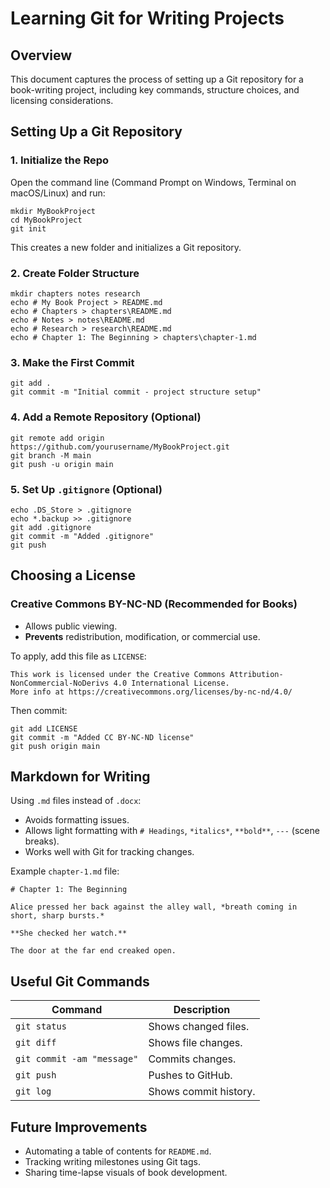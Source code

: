 # Learning Git for Writing Projects

## Overview
This document captures the process of setting up a Git repository for a book-writing project, including key commands, structure choices, and licensing considerations.

## Setting Up a Git Repository

### 1. Initialize the Repo
Open the command line (Command Prompt on Windows, Terminal on macOS/Linux) and run:
```
mkdir MyBookProject
cd MyBookProject
git init
```
This creates a new folder and initializes a Git repository.

### 2. Create Folder Structure
```
mkdir chapters notes research
echo # My Book Project > README.md
echo # Chapters > chapters\README.md
echo # Notes > notes\README.md
echo # Research > research\README.md
echo # Chapter 1: The Beginning > chapters\chapter-1.md
```

### 3. Make the First Commit
```
git add .
git commit -m "Initial commit - project structure setup"
```

### 4. Add a Remote Repository (Optional)
```
git remote add origin https://github.com/yourusername/MyBookProject.git
git branch -M main
git push -u origin main
```

### 5. Set Up `.gitignore` (Optional)
```
echo .DS_Store > .gitignore
echo *.backup >> .gitignore
git add .gitignore
git commit -m "Added .gitignore"
git push
```

## Choosing a License

### Creative Commons BY-NC-ND (Recommended for Books)
- Allows public viewing.
- **Prevents** redistribution, modification, or commercial use.

To apply, add this file as `LICENSE`:
```
This work is licensed under the Creative Commons Attribution-NonCommercial-NoDerivs 4.0 International License.
More info at https://creativecommons.org/licenses/by-nc-nd/4.0/
```

Then commit:
```
git add LICENSE
git commit -m "Added CC BY-NC-ND license"
git push origin main
```

## Markdown for Writing
Using `.md` files instead of `.docx`:
- Avoids formatting issues.
- Allows light formatting with `# Headings`, `*italics*`, `**bold**`, `---` (scene breaks).
- Works well with Git for tracking changes.

Example `chapter-1.md` file:
```
# Chapter 1: The Beginning

Alice pressed her back against the alley wall, *breath coming in short, sharp bursts.*

**She checked her watch.**

The door at the far end creaked open.
```

## Useful Git Commands
| Command | Description |
|---------|------------|
| `git status` | Shows changed files. |
| `git diff` | Shows file changes. |
| `git commit -am "message"` | Commits changes. |
| `git push` | Pushes to GitHub. |
| `git log` | Shows commit history. |

## Future Improvements
- Automating a table of contents for `README.md`.
- Tracking writing milestones using Git tags.
- Sharing time-lapse visuals of book development.

